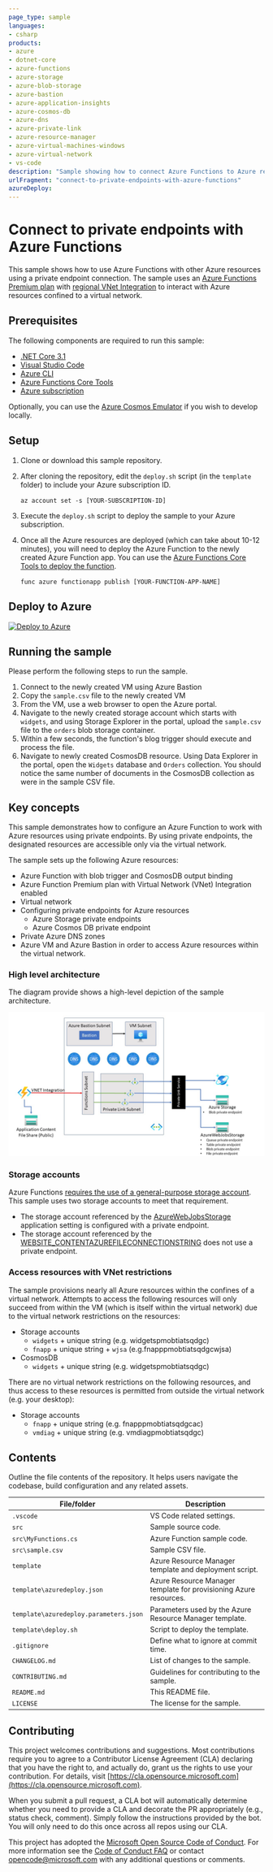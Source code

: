 ```yaml
---
page_type: sample
languages:
- csharp
products:
- azure
- dotnet-core
- azure-functions
- azure-storage
- azure-blob-storage
- azure-bastion
- azure-application-insights
- azure-cosmos-db
- azure-dns
- azure-private-link
- azure-resource-manager
- azure-virtual-machines-windows
- azure-virtual-network
- vs-code
description: "Sample showing how to connect Azure Functions to Azure resources using private endpoints."
urlFragment: "connect-to-private-endpoints-with-azure-functions"
azureDeploy:
---
```


# Connect to private endpoints with Azure Functions

<!-- 
Guidelines on README format: https://review.docs.microsoft.com/help/onboard/admin/samples/concepts/readme-template?branch=master

Guidance on onboarding samples to docs.microsoft.com/samples: https://review.docs.microsoft.com/help/onboard/admin/samples/process/onboarding?branch=master

Taxonomies for products and languages: https://review.docs.microsoft.com/new-hope/information-architecture/metadata/taxonomies?branch=master
-->

This sample shows how to use Azure Functions with other Azure resources using a private endpoint connection.  The sample uses an [Azure Functions Premium plan](https://docs.microsoft.com/azure/azure-functions/functions-premium-plan) with [regional VNet Integration](https://docs.microsoft.com/azure/azure-functions/functions-networking-options#regional-virtual-network-integration) to interact with Azure resources confined to a virtual network.

## Prerequisites

The following components are required to run this sample:

- [.NET Core 3.1](https://dotnet.microsoft.com/download/dotnet-core/3.1)
- [Visual Studio Code](https://code.visualstudio.com/)
- [Azure CLI](https://docs.microsoft.com/cli/azure/install-azure-cli?view=azure-cli-latest)
- [Azure Functions Core Tools](https://docs.microsoft.com/azure/azure-functions/functions-run-local)
- [Azure subscription](https://azure.microsoft.com/free/)

Optionally, you can use the [Azure Cosmos Emulator](https://docs.microsoft.com/azure/cosmos-db/local-emulator) if you wish to develop locally.

## Setup

1. Clone or download this sample repository.
2. After cloning the repository, edit the `deploy.sh` script (in the `template` folder) to include your Azure subscription ID.

    ```azurecli
    az account set -s [YOUR-SUBSCRIPTION-ID]
    ```

3. Execute the `deploy.sh` script to deploy the sample to your Azure subscription.
4. Once all the Azure resources are deployed (which can take about 10-12 minutes), you will need to deploy the Azure Function to the newly created Azure Function app. You can use the [Azure Functions Core Tools to deploy the function](https://docs.microsoft.com/azure/azure-functions/functions-run-local?tabs=windows%2Ccsharp%2Cbash#publish).

    ```azurecli
    func azure functionapp publish [YOUR-FUNCTION-APP-NAME]
    ```

## Deploy to Azure

[![Deploy to Azure](https://aka.ms/deploytoazurebutton)](https://portal.azure.com/#create/Microsoft.Template/uri/)

## Running the sample

Please perform the following steps to run the sample.

1. Connect to the newly created VM using Azure Bastion
2. Copy the `sample.csv` file to the newly created VM
3. From the VM, use a web browser to open the Azure portal.
4. Navigate to the newly created storage account which starts with `widgets`, and using Storage Explorer in the portal, upload the `sample.csv` file to the `orders` blob storage container.
5. Within a few seconds, the function's blog trigger should execute and process the file.
6. Navigate to newly created CosmosDB resource.  Using Data Explorer in the portal, open the `Widgets` database and `Orders` collection. You should notice the same number of documents in the CosmosDB collection as were in the sample CSV file.

## Key concepts

This sample demonstrates how to configure an Azure Function to work with Azure resources using private endpoints. By using private endpoints, the designated resources are accessible only via the virtual network.

The sample sets up the following Azure resources:

- Azure Function with blob trigger and CosmosDB output binding
- Azure Function Premium plan with Virtual Network (VNet) Integration enabled
- Virtual network
- Configuring private endpoints for Azure resources
  - Azure Storage private endpoints
  - Azure Cosmos DB private endpoint
- Private Azure DNS zones
- Azure VM and Azure Bastion in order to access Azure resources within the virtual network.

### High level architecture

The diagram provide shows a high-level depiction of the sample architecture.

![High level architecture diagram](media/private-function-diagram.jpg)

### Storage accounts

Azure Functions [requires the use of a general-purpose storage account](https://docs.microsoft.com/azure/azure-functions/storage-considerations#storage-account-requirements).  This sample uses two storage accounts to meet that requirement.

- The storage account referenced by the [AzureWebJobsStorage](https://docs.microsoft.com/azure/azure-functions/functions-app-settings#azurewebjobsstorage) application setting is configured with a private endpoint.
- The storage account referenced by the [WEBSITE_CONTENTAZUREFILECONNECTIONSTRING](https://docs.microsoft.com/azure/azure-functions/functions-app-settings#website_contentazurefileconnectionstring) does not use a private endpoint.

### Access resources with VNet restrictions

The sample provisions nearly all Azure resources within the confines of a virtual network.  Attempts to access the following resources will only succeed from within the VM (which is itself within the virtual network) due to the virtual network restrictions on the resources:

- Storage accounts
  - `widgets` + unique string (e.g. widgetspmobtiatsqdgc)
  - `fnapp` + unique string + `wjsa` (e.g.fnapppmobtiatsqdgcwjsa)
- CosmosDB
  - `widgets` + unique string (e.g. widgetspmobtiatsqdgc)

There are no virtual network restrictions on the following resources, and thus access to these resources is permitted from outside the virtual network (e.g. your desktop):

- Storage accounts
  - `fnapp` + unique string (e.g. fnapppmobtiatsqdgcac)
  - `vmdiag` + unique string (e.g. vmdiagpmobtiatsqdgc)

## Contents

Outline the file contents of the repository. It helps users navigate the codebase, build configuration and any related assets.

| File/folder       | Description                                |
|-------------------|--------------------------------------------|
| `.vscode`         | VS Code related settings.                  |
| `src`             | Sample source code.                        |
| `src\MyFunctions.cs`             | Azure Function sample code.                        |
| `src\sample.csv`             | Sample CSV file.                        |
| `template`        | Azure Resource Manager template and deployment script. |
| `template\azuredeploy.json` | Azure Resource Manager template for provisioning Azure resources. |
| `template\azuredeploy.parameters.json` | Parameters used by the Azure Resource Manager template. |
| `template\deploy.sh` | Script to deploy the template. |
| `.gitignore`      | Define what to ignore at commit time.      |
| `CHANGELOG.md`    | List of changes to the sample.             |
| `CONTRIBUTING.md` | Guidelines for contributing to the sample. |
| `README.md`       | This README file.                          |
| `LICENSE`         | The license for the sample.                |

## Contributing

This project welcomes contributions and suggestions.  Most contributions require you to agree to a
Contributor License Agreement (CLA) declaring that you have the right to, and actually do, grant us
the rights to use your contribution. For details, visit [https://cla.opensource.microsoft.com](https://cla.opensource.microsoft.com).

When you submit a pull request, a CLA bot will automatically determine whether you need to provide
a CLA and decorate the PR appropriately (e.g., status check, comment). Simply follow the instructions
provided by the bot. You will only need to do this once across all repos using our CLA.

This project has adopted the [Microsoft Open Source Code of Conduct](https://opensource.microsoft.com/codeofconduct/).
For more information see the [Code of Conduct FAQ](https://opensource.microsoft.com/codeofconduct/faq/) or
contact [opencode@microsoft.com](mailto:opencode@microsoft.com) with any additional questions or comments.
